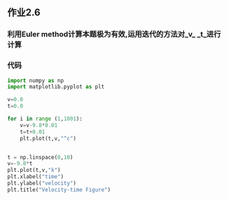 ## 作业2.6
### 利用Euler method计算本题极为有效,运用迭代的方法对_v_ _t_进行计算

### 代码
```python
import numpy as np
import matplotlib.pyplot as plt    

v=0.0
t=0.0

for i in range (1,1001):
    v=v-9.8*0.01
    t=t+0.01                     
    plt.plot(t,v,"^c")            


t = np.linspace(0,10)
v=-9.8*t
plt.plot(t,v,"k")                  
plt.xlabel("time")             
plt.ylabel("velocity")      
plt.title("Velocity-time Figure")
```
